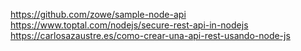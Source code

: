 https://github.com/zowe/sample-node-api
https://www.toptal.com/nodejs/secure-rest-api-in-nodejs
https://carlosazaustre.es/como-crear-una-api-rest-usando-node-js
